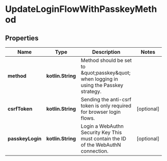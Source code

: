 
# UpdateLoginFlowWithPasskeyMethod

## Properties
| Name | Type | Description | Notes |
| ------------ | ------------- | ------------- | ------------- |
| **method** | **kotlin.String** | Method should be set to \&quot;passkey\&quot; when logging in using the Passkey strategy. |  |
| **csrfToken** | **kotlin.String** | Sending the anti-csrf token is only required for browser login flows. |  [optional] |
| **passkeyLogin** | **kotlin.String** | Login a WebAuthn Security Key  This must contain the ID of the WebAuthN connection. |  [optional] |



